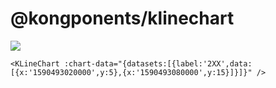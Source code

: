 # @kongponents/klinechart

[![](https://img.shields.io/npm/v/@kongponents/klinechart.svg?style=flat-square)](https://www.npmjs.com/package/@kongponents/kemptystate)

```vue
<KLineChart :chart-data="{datasets:[{label:'2XX',data:[{x:'1590493020000',y:5},{x:'1590493080000',y:15}]}]}" />
```
